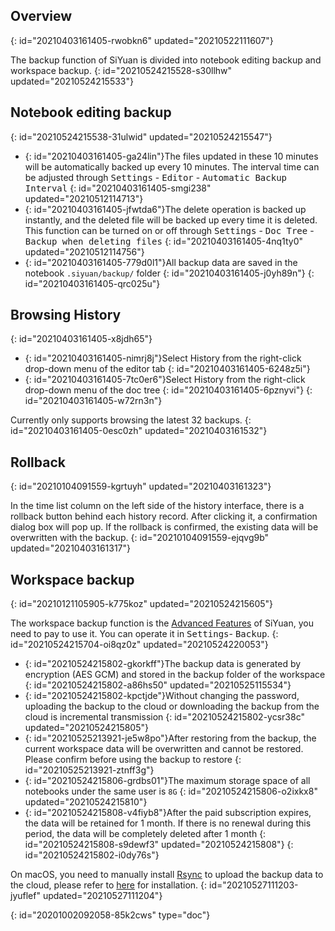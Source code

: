 ## Overview
{: id="20210403161405-rwobkn6" updated="20210522111607"}

The backup function of SiYuan is divided into notebook editing backup and workspace backup.
{: id="20210524215528-s30llhw" updated="20210524215533"}

## Notebook editing backup
{: id="20210524215538-31ulwid" updated="20210524215547"}

* {: id="20210403161405-ga24lin"}The files updated in these 10 minutes will be automatically backed up every 10 minutes. The interval time can be adjusted through <kbd>Settings</kbd> - <kbd>Editor</kbd> - <kbd>Automatic Backup Interval</kbd>
  {: id="20210403161405-smgi238" updated="20210512114713"}
* {: id="20210403161405-jfwtda6"}The delete operation is backed up instantly, and the deleted file will be backed up every time it is deleted. This function can be turned on or off through <kbd>Settings</kbd> - <kbd>Doc Tree</kbd> - <kbd>Backup when deleting files</kbd>
  {: id="20210403161405-4nq1ty0" updated="20210512114756"}
* {: id="20210403161405-779d0l1"}All backup data are saved in the notebook `.siyuan/backup/` folder
  {: id="20210403161405-j0yh89n"}
{: id="20210403161405-qrc025u"}

## Browsing History
{: id="20210403161405-x8jdh65"}

* {: id="20210403161405-nimrj8j"}Select History from the right-click drop-down menu of the editor tab
  {: id="20210403161405-6248z5i"}
* {: id="20210403161405-7tc0er6"}Select History from the right-click drop-down menu of the doc tree
  {: id="20210403161405-6pznyvi"}
{: id="20210403161405-w72rn3n"}

Currently only supports browsing the latest 32 backups.
{: id="20210403161405-0esc0zh" updated="20210403161532"}

## Rollback
{: id="20210104091559-kgrtuyh" updated="20210403161323"}

In the time list column on the left side of the history interface, there is a rollback button behind each history record. After clicking it, a confirmation dialog box will pop up. If the rollback is confirmed, the existing data will be overwritten with the backup.
{: id="20210104091559-ejqvg9b" updated="20210403161317"}

## Workspace backup
{: id="20210121105905-k775koz" updated="20210524215605"}

The workspace backup function is the [Advanced Features](https://b3log.org/siyuan/en/advanced_features.html) of SiYuan, you need to pay to use it. You can operate it in <kbd>Settings</kbd>- <kbd>Backup</kbd>.
{: id="20210524215704-oi8qz0z" updated="20210524220053"}

* {: id="20210524215802-gkorkff"}The backup data is generated by encryption (AES GCM) and stored in the backup folder of the workspace
  {: id="20210524215802-a86hs50" updated="20210525115534"}
* {: id="20210524215802-kpctjde"}Without changing the password, uploading the backup to the cloud or downloading the backup from the cloud is incremental transmission
  {: id="20210524215802-ycsr38c" updated="20210524215805"}
* {: id="20210525213921-je5w8po"}After restoring from the backup, the current workspace data will be overwritten and cannot be restored. Please confirm before using the backup to restore
  {: id="20210525213921-ztnff3g"}
* {: id="20210524215806-grdbs01"}The maximum storage space of all notebooks under the same user is `8G`
  {: id="20210524215806-o2ixkx8" updated="20210524215810"}
* {: id="20210524215808-v4fiyb8"}After the paid subscription expires, the data will be retained for 1 month. If there is no renewal during this period, the data will be completely deleted after 1 month
  {: id="20210524215808-s9dewf3" updated="20210524215808"}
{: id="20210524215802-i0dy76s"}

On macOS, you need to manually install [Rsync](https://rsync.samba.org) to upload the backup data to the cloud, please refer to [here](https://ld246.com/article/1622084568155) for installation.
{: id="20210527111203-jyuflef" updated="20210527111204"}


{: id="20201002092058-85k2cws" type="doc"}
